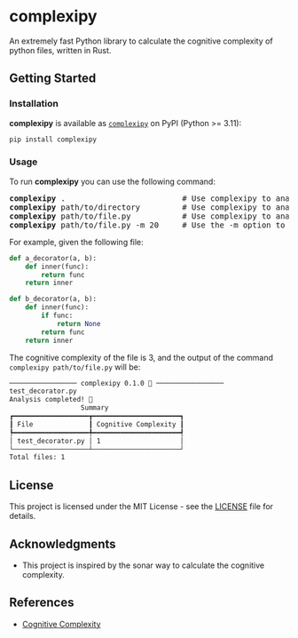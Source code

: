 # complexipy

An extremely fast Python library to calculate the cognitive complexity of
python files, written in Rust.

## Getting Started

### Installation

**complexipy** is available as
[`complexipy`](https://pypi.org/project/complexipy/) on PyPI (Python >= 3.11):

```bash
pip install complexipy
```

### Usage

To run **complexipy** you can use the following command:

<pre lang="shell">
<b>complexipy</b> .                         # Use complexipy to analyze the current directory and any subdirectories with python files
<b>complexipy</b> path/to/directory         # Use complexipy to analyze a specific directory and any subdirectories with python files
<b>complexipy</b> path/to/file.py           # Use complexipy to analyze a specific file
<b>complexipy</b> path/to/file.py -m 20     # Use the -m option to set the maximum congnitive complexity, default is 15
</pre>

For example, given the following file:

```python
def a_decorator(a, b):
    def inner(func):
        return func
    return inner

def b_decorator(a, b):
    def inner(func):
        if func:
            return None
        return func
    return inner
```

The cognitive complexity of the file is 3, and the output of the command
`complexipy path/to/file.py` will be:

```bash
───────────────── complexipy 0.1.0 🐙 ─────────────────
test_decorator.py
Analysis completed! 🎉
                  Summary
┏━━━━━━━━━━━━━━━━━━━┳━━━━━━━━━━━━━━━━━━━━━━┓
┃ File              ┃ Cognitive Complexity ┃
┡━━━━━━━━━━━━━━━━━━━╇━━━━━━━━━━━━━━━━━━━━━━┩
│ test_decorator.py │ 1                    │
└───────────────────┴──────────────────────┘
Total files: 1
```

## License

This project is licensed under the MIT License - see the [LICENSE](LICENSE) file
for details.

## Acknowledgments

- This project is inspired by the sonar way to calculate the cognitive
complexity.

## References

- [Cognitive Complexity](https://www.sonarsource.com/resources/cognitive-complexity/)
